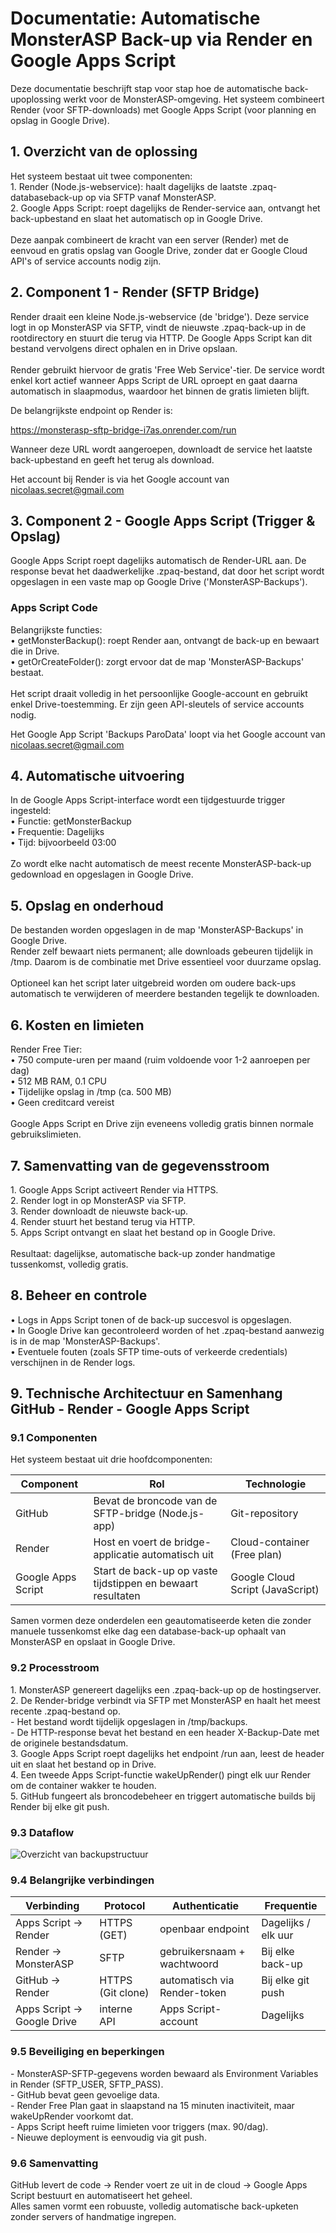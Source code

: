 # Documentatie: Automatische MonsterASP Back-up via Render en Google Apps Script

Deze documentatie beschrijft stap voor stap hoe de automatische back-upoplossing werkt voor de MonsterASP-omgeving. Het systeem combineert Render (voor SFTP-downloads) met Google Apps Script (voor planning en opslag in Google Drive).

## 1\. Overzicht van de oplossing

Het systeem bestaat uit twee componenten:  
1\. Render (Node.js-webservice): haalt dagelijks de laatste .zpaq-databaseback-up op via SFTP vanaf MonsterASP.  
2\. Google Apps Script: roept dagelijks de Render-service aan, ontvangt het back-upbestand en slaat het automatisch op in Google Drive.  
<br/>Deze aanpak combineert de kracht van een server (Render) met de eenvoud en gratis opslag van Google Drive, zonder dat er Google Cloud API's of service accounts nodig zijn.

## 2\. Component 1 - Render (SFTP Bridge)

Render draait een kleine Node.js-webservice (de 'bridge'). Deze service logt in op MonsterASP via SFTP, vindt de nieuwste .zpaq-back-up in de rootdirectory en stuurt die terug via HTTP. De Google Apps Script kan dit bestand vervolgens direct ophalen en in Drive opslaan.  
<br/>Render gebruikt hiervoor de gratis 'Free Web Service'-tier. De service wordt enkel kort actief wanneer Apps Script de URL oproept en gaat daarna automatisch in slaapmodus, waardoor het binnen de gratis limieten blijft.

De belangrijkste endpoint op Render is:

<https://monsterasp-sftp-bridge-i7as.onrender.com/run>

Wanneer deze URL wordt aangeroepen, downloadt de service het laatste back-upbestand en geeft het terug als download.

Het account bij Render is via het Google account van <nicolaas.secret@gmail.com>

## 3\. Component 2 - Google Apps Script (Trigger & Opslag)

Google Apps Script roept dagelijks automatisch de Render-URL aan. De response bevat het daadwerkelijke .zpaq-bestand, dat door het script wordt opgeslagen in een vaste map op Google Drive ('MonsterASP-Backups').

### Apps Script Code

Belangrijkste functies:  
• getMonsterBackup(): roept Render aan, ontvangt de back-up en bewaart die in Drive.  
• getOrCreateFolder(): zorgt ervoor dat de map 'MonsterASP-Backups' bestaat.  
<br/>Het script draait volledig in het persoonlijke Google-account en gebruikt enkel Drive-toestemming. Er zijn geen API-sleutels of service accounts nodig.

Het Google App Script 'Backups ParoData' loopt via het Google account van <nicolaas.secret@gmail.com>

## 4\. Automatische uitvoering

In de Google Apps Script-interface wordt een tijdgestuurde trigger ingesteld:  
• Functie: getMonsterBackup  
• Frequentie: Dagelijks  
• Tijd: bijvoorbeeld 03:00  
<br/>Zo wordt elke nacht automatisch de meest recente MonsterASP-back-up gedownload en opgeslagen in Google Drive.

## 5\. Opslag en onderhoud

De bestanden worden opgeslagen in de map 'MonsterASP-Backups' in Google Drive.  
Render zelf bewaart niets permanent; alle downloads gebeuren tijdelijk in /tmp. Daarom is de combinatie met Drive essentieel voor duurzame opslag.  
<br/>Optioneel kan het script later uitgebreid worden om oudere back-ups automatisch te verwijderen of meerdere bestanden tegelijk te downloaden.

## 6\. Kosten en limieten

Render Free Tier:  
• 750 compute-uren per maand (ruim voldoende voor 1-2 aanroepen per dag)  
• 512 MB RAM, 0.1 CPU  
• Tijdelijke opslag in /tmp (ca. 500 MB)  
• Geen creditcard vereist  
<br/>Google Apps Script en Drive zijn eveneens volledig gratis binnen normale gebruikslimieten.

## 7\. Samenvatting van de gegevensstroom

1\. Google Apps Script activeert Render via HTTPS.  
2\. Render logt in op MonsterASP via SFTP.  
3\. Render downloadt de nieuwste back-up.  
4\. Render stuurt het bestand terug via HTTP.  
5\. Apps Script ontvangt en slaat het bestand op in Google Drive.  
<br/>Resultaat: dagelijkse, automatische back-up zonder handmatige tussenkomst, volledig gratis.

## 8\. Beheer en controle

• Logs in Apps Script tonen of de back-up succesvol is opgeslagen.  
• In Google Drive kan gecontroleerd worden of het .zpaq-bestand aanwezig is in de map 'MonsterASP-Backups'.  
• Eventuele fouten (zoals SFTP time-outs of verkeerde credentials) verschijnen in de Render logs.

## 9\. Technische Architectuur en Samenhang GitHub - Render - Google Apps Script

### 9.1 Componenten

Het systeem bestaat uit drie hoofdcomponenten:

| Component | Rol | Technologie |
| --- | --- | --- |
| GitHub | Bevat de broncode van de SFTP-bridge (Node.js-app) | Git-repository |
| Render | Host en voert de bridge-applicatie automatisch uit | Cloud-container (Free plan) |
| Google Apps Script | Start de back-up op vaste tijdstippen en bewaart resultaten | Google Cloud Script (JavaScript) |

Samen vormen deze onderdelen een geautomatiseerde keten die zonder manuele tussenkomst elke dag een database-back-up ophaalt van MonsterASP en opslaat in Google Drive.  

### 9.2 Processtroom

1\. MonsterASP genereert dagelijks een .zpaq-back-up op de hostingserver.  
2\. De Render-bridge verbindt via SFTP met MonsterASP en haalt het meest recente .zpaq-bestand op.  
\- Het bestand wordt tijdelijk opgeslagen in /tmp/backups.  
\- De HTTP-response bevat het bestand en een header X-Backup-Date met de originele bestandsdatum.  
3\. Google Apps Script roept dagelijks het endpoint /run aan, leest de header uit en slaat het bestand op in Drive.  
4\. Een tweede Apps Script-functie wakeUpRender() pingt elk uur Render om de container wakker te houden.  
5\. GitHub fungeert als broncodebeheer en triggert automatische builds bij Render bij elke git push.  

### 9.3 Dataflow

![Overzicht van backupstructuur](https://raw.githubusercontent.com/<jouw-account>/<repo>/main/schema-backup.png)

### 9.4 Belangrijke verbindingen

| Verbinding | Protocol | Authenticatie | Frequentie |
| --- | --- | --- | --- |
| Apps Script → Render | HTTPS (GET) | openbaar endpoint | Dagelijks / elk uur |
| Render → MonsterASP | SFTP | gebruikersnaam + wachtwoord | Bij elke back-up |
| GitHub → Render | HTTPS (Git clone) | automatisch via Render-token | Bij elke git push |
| Apps Script → Google Drive | interne API | Apps Script-account | Dagelijks |

### 9.5 Beveiliging en beperkingen

\- MonsterASP-SFTP-gegevens worden bewaard als Environment Variables in Render (SFTP_USER, SFTP_PASS).  
\- GitHub bevat geen gevoelige data.  
\- Render Free Plan gaat in slaapstand na 15 minuten inactiviteit, maar wakeUpRender voorkomt dat.  
\- Apps Script heeft ruime limieten voor triggers (max. 90/dag).  
\- Nieuwe deployment is eenvoudig via git push.  

### 9.6 Samenvatting

GitHub levert de code → Render voert ze uit in de cloud → Google Apps Script bestuurt en automatiseert het geheel.  
Alles samen vormt een robuuste, volledig automatische back-upketen zonder servers of handmatige ingrepen.
